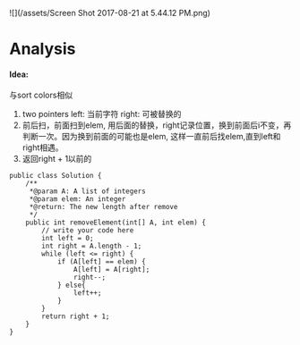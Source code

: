 ![](/assets/Screen Shot 2017-08-21 at 5.44.12 PM.png)
# Analysis
#### Idea:
与sort colors相似
1. two pointers left: 当前字符 right: 可被替换的
2. 前后扫，前面扫到elem, 用后面的替换，right记录位置，换到前面后i不变，再判断一次。因为换到前面的可能也是elem, 这样一直前后找elem,直到left和right相遇。
3. 返回right + 1以前的


```
public class Solution {
    /** 
     *@param A: A list of integers
     *@param elem: An integer
     *@return: The new length after remove
     */
    public int removeElement(int[] A, int elem) {
        // write your code here
        int left = 0;
        int right = A.length - 1;
        while (left <= right) {
            if (A[left] == elem) {
                A[left] = A[right];
                right--;
            } else{
                left++;
            }
        }
        return right + 1;
    }
}

```

